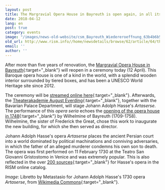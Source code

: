 ```yaml
---
layout: post
title: The Margravial Opera House in Bayreuth is open again, in all its Baroque glory
date: 2018-04-12
lang: en
post: true
category: events
image: "/images/news-old-website/csm_Bayreuth_Wiedereroeffnung_63b4b6b599.jpg"
old_url: http://www.rism.info//home/newsdetails/browse/62/article/64/the-margravial-opera-house-in-bayreuth-is-open-again-in-all-its-baroque-glory.html
email: ''
author: ''
---
```


After more than five years of renovation, the [Margravial Opera House in Bayreuth](http://www.bayreuth-wilhelmine.de/englisch/opera/opening.htm){:target="_blank"} will reopen in a ceremony today (12 April). This Baroque opera house is one of a kind in the world, with a splendid wooden interior surrounded by tiered boxes, and has been a UNESCO World Heritage site since 2012.

The ceremony will be [streamed online here](http://www.br.de/franken){:target="_blank"}. Afterwards, the [Theaterakademie August Everding](http://www.theaterakademie.de){:target="_blank"}, together with the Bavarian Palace Department, will stage Johann Adolph Hasse's _Artaserse_. The performance of this _opera seria_ echoes the [opening of the opera house in 1748](http://www.rism.info/en/home/newsdetails/article/64/the-margravial-opera-house-in-bayreuth.html?tx_ttnews%5Byear%5D=2016&tx_ttnews%5Bmonth%5D=07&cHash=d3538917207b0c9e3631c62db6e8939a){:target="_blank"} by Wilhelmine of Bayreuth (1709-1758). Wilhelmine, the sister of Frederick the Great, chose this work to inaugurate the new building, for which she then served as director.

Johann Adolph Hasse's opera _Artaserse_ places the ancient Persian court into a world dominated by political machinations and conniving adversaries, in which the father of an alleged murderer condemns his own son to death. The opera was first performed on 11 February 1730 at the Teatro San Giovanni Gristostomo in Venice and was extremely popular. This is also reflected in the over [200 sources](https://opac.rism.info/search?View=rism&author=Hasse+Johann+Adolf&title=artaserse){:target="_blank"} for Hasse's opera in the RISM online catalog.

_Image_: Libretto by Metastasio for Johann Adolph Hasse's 1730 opera _Artaserse_, from [Wikimedia Commons](https://commons.wikimedia.org/wiki/File:Artaserse_Libretto_Cover_1730.jpg){:target="_blank"}.


